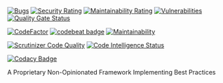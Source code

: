 [![Bugs](https://sonarcloud.io/api/project_badges/measure?project=benanamen_perfect-app-framework&metric=bugs)](https://sonarcloud.io/summary/new_code?id=benanamen_perfect-app-framework)
[![Security Rating](https://sonarcloud.io/api/project_badges/measure?project=benanamen_perfect-app-framework&metric=security_rating)](https://sonarcloud.io/summary/new_code?id=benanamen_perfect-app-framework)
[![Maintainability Rating](https://sonarcloud.io/api/project_badges/measure?project=benanamen_perfect-app-framework&metric=sqale_rating)](https://sonarcloud.io/summary/new_code?id=benanamen_perfect-app-framework)
[![Vulnerabilities](https://sonarcloud.io/api/project_badges/measure?project=benanamen_perfect-app-framework&metric=vulnerabilities)](https://sonarcloud.io/summary/new_code?id=benanamen_perfect-app-framework)
[![Quality Gate Status](https://sonarcloud.io/api/project_badges/measure?project=benanamen_perfect-app-framework&metric=alert_status)](https://sonarcloud.io/dashboard?id=benanamen_perfect-app-framework)

[![CodeFactor](https://www.codefactor.io/repository/github/benanamen/perfect-app-framework/badge)](https://www.codefactor.io/repository/github/benanamen/perfect-app-framework)
[![codebeat badge](https://codebeat.co/badges/c36874dd-867c-4afb-b081-b9219d4bb24a)](https://codebeat.co/projects/github-com-benanamen-perfect-app-framework-master)
[![Maintainability](https://api.codeclimate.com/v1/badges/503dd4de2cdd980736d1/maintainability)](https://codeclimate.com/github/benanamen/perfect-app-framework/maintainability)

[![Scrutinizer Code Quality](https://scrutinizer-ci.com/g/benanamen/perfect-app-framework/badges/quality-score.png?b=master&s=52312a0bd512f5b11208d196f7464c7f99a94a40)](https://scrutinizer-ci.com/g/benanamen/perfect-app-framework/?branch=master)
[![Code Intelligence Status](https://scrutinizer-ci.com/g/benanamen/perfect-app-framework/badges/code-intelligence.svg?b=master&s=181b301b3ee080e6d459b99c9f66771867d6eb3c)](https://scrutinizer-ci.com/code-intelligence)

[![Codacy Badge](https://app.codacy.com/project/badge/Grade/758f835ee5c043a7add42de4805e0725)](https://www.codacy.com/gh/benanamen/perfect-app-framework/dashboard?utm_source=github.com&amp;utm_medium=referral&amp;utm_content=benanamen/perfect-app-framework&amp;utm_campaign=Badge_Grade)

A Proprietary Non-Opinionated Framework Implementing Best Practices
